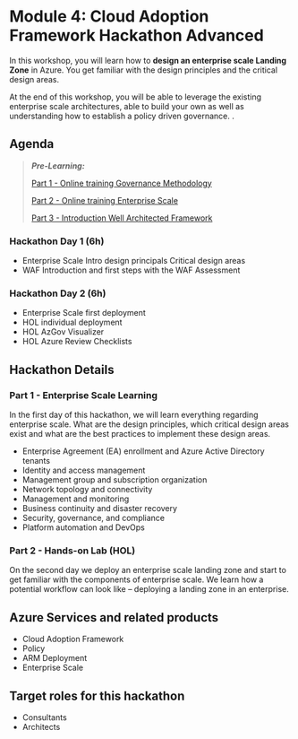 # Module 4: Cloud Adoption Framework Hackathon Advanced

In this workshop, you will learn how to **design an enterprise scale Landing Zone** in Azure. You get familiar with the design principles and the critical design areas.

At the end of this workshop, you will be able to leverage the existing enterprise scale architectures, able to build your own as well as understanding how to establish a policy driven governance. .

## Agenda

> ***Pre-Learning:***
> 
> [Part 1 - Online training Governance Methodology](https://docs.microsoft.com/learn/modules/build-cloud-governance-strategy-azure/)
> 
> [Part 2 - Online training Enterprise Scale](https://docs.microsoft.com/learn/paths/enterprise-scale-architecture/)
> 
> [Part 3 - Introduction Well Architected Framework](https://docs.microsoft.com/learn/paths/azure-well-architected-framework/)

### Hackathon Day 1 (6h)

- Enterprise Scale Intro
  design principals
  Critical design areas
- WAF Introduction and first steps
  with the WAF Assessment

### Hackathon Day 2 (6h)

- Enterprise Scale
  first deployment
- HOL
  individual deployment
- HOL
  AzGov Visualizer
- HOL
  Azure Review Checklists

## Hackathon Details

### Part 1 - Enterprise Scale Learning

In the first day of this hackathon, we will learn everything regarding enterprise scale. What are the design principles, which critical design areas exist and what are the best practices to implement these design areas.

- Enterprise Agreement (EA) enrollment and Azure Active Directory tenants
- Identity and access management
- Management group and subscription organization
- Network topology and connectivity
- Management and monitoring
- Business continuity and disaster recovery
- Security, governance, and compliance
- Platform automation and DevOps

### Part 2 - Hands-on Lab (HOL)

On the second day we deploy an enterprise scale landing zone and start to get familiar with the components of enterprise scale. We learn how a potential workflow can look like – deploying a landing zone in an enterprise.

## Azure Services and related products

- Cloud Adoption Framework
- Policy
- ARM Deployment
- Enterprise Scale

## Target roles for this hackathon

- Consultants
- Architects
